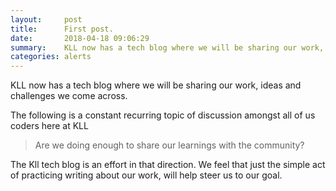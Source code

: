 ```yaml
---
layout:     post
title:      First post.
date:       2018-04-18 09:06:29
summary:    KLL now has a tech blog where we will be sharing our work, ideas and challenges we come across.  
categories: alerts
---
```


KLL now has a tech blog where we will be sharing our work, ideas and challenges we come across.

The following is a constant recurring topic of discussion amongst all of us coders here at KLL

> Are we doing enough to share our learnings with the community?

The Kll tech blog is an effort in that direction. We feel that just the simple act of practicing writing about our work, will help steer us to our goal.
